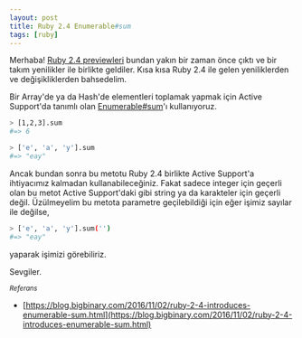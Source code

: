 ```yaml
---
layout: post
title: Ruby 2.4 Enumerable#sum
tags: [ruby]
---
```


Merhaba! [Ruby 2.4 previewleri](https://www.ruby-lang.org/en/news/2016/09/08/ruby-2-4-0-preview2-released/) bundan yakın bir zaman önce çıktı ve bir takım yenilikler ile birlikte geldiler. Kısa kısa Ruby 2.4 ile gelen yeniliklerden ve değişikliklerden bahsedelim.

Bir Array'de ya da Hash'de elementleri toplamak yapmak için Active Support'da tanımlı olan [Enumerable#sum](https://github.com/rails/rails/blob/3d716b9e66e334c113c98fb3fc4bcf8a945b93a1/activesupport/lib/active_support/core_ext/enumerable.rb#L2-L27)'ı kullanıyoruz.

```bash
> [1,2,3].sum
#=> 6

> ['e', 'a', 'y'].sum
#=> "eay"
```

Ancak bundan sonra bu metotu Ruby 2.4 birlikte Active Support'a ihtiyacımız kalmadan kullanabileceğiniz. Fakat sadece integer için geçerli olan bu metot Active Support'daki gibi string ya da karakteler için geçerli değil. Üzülmeyelim bu metota parametre geçilebildiği için eğer işimiz sayılar ile değilse,

```bash
> ['e', 'a', 'y'].sum('')
#=> "eay"
```

yaparak işimizi görebiliriz.

Sevgiler.


<small>*Referans*</small>

* [https://blog.bigbinary.com/2016/11/02/ruby-2-4-introduces-enumerable-sum.html](https://blog.bigbinary.com/2016/11/02/ruby-2-4-introduces-enumerable-sum.html)